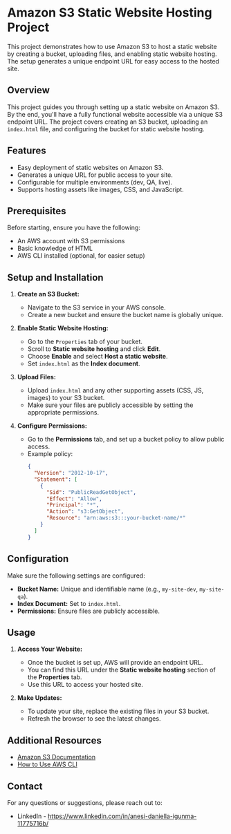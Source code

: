 # Amazon S3 Static Website Hosting Project

This project demonstrates how to use Amazon S3 to host a static website by creating a bucket, uploading files, and enabling static website hosting. The setup generates a unique endpoint URL for easy access to the hosted site.

## Overview

This project guides you through setting up a static website on Amazon S3. By the end, you'll have a fully functional website accessible via a unique S3 endpoint URL. The project covers creating an S3 bucket, uploading an `index.html` file, and configuring the bucket for static website hosting.

## Features

- Easy deployment of static websites on Amazon S3.
- Generates a unique URL for public access to your site.
- Configurable for multiple environments (dev, QA, live).
- Supports hosting assets like images, CSS, and JavaScript.

## Prerequisites

Before starting, ensure you have the following:
- An AWS account with S3 permissions
- Basic knowledge of HTML
- AWS CLI installed (optional, for easier setup)

## Setup and Installation

1. **Create an S3 Bucket:**
    - Navigate to the S3 service in your AWS console.
    - Create a new bucket and ensure the bucket name is globally unique.
  
2. **Enable Static Website Hosting:**
    - Go to the `Properties` tab of your bucket.
    - Scroll to **Static website hosting** and click **Edit**.
    - Choose **Enable** and select **Host a static website**.
    - Set `index.html` as the **Index document**.
  
3. **Upload Files:**
    - Upload `index.html` and any other supporting assets (CSS, JS, images) to your S3 bucket.
    - Make sure your files are publicly accessible by setting the appropriate permissions.

4. **Configure Permissions:**
    - Go to the **Permissions** tab, and set up a bucket policy to allow public access.
    - Example policy:
      ```json
      {
        "Version": "2012-10-17",
        "Statement": [
          {
            "Sid": "PublicReadGetObject",
            "Effect": "Allow",
            "Principal": "*",
            "Action": "s3:GetObject",
            "Resource": "arn:aws:s3:::your-bucket-name/*"
          }
        ]
      }
      ```

## Configuration

Make sure the following settings are configured:
- **Bucket Name:** Unique and identifiable name (e.g., `my-site-dev`, `my-site-qa`).
- **Index Document:** Set to `index.html`.
- **Permissions:** Ensure files are publicly accessible.

## Usage

1. **Access Your Website:**
    - Once the bucket is set up, AWS will provide an endpoint URL.
    - You can find this URL under the **Static website hosting** section of the **Properties** tab.
    - Use this URL to access your hosted site.

2. **Make Updates:**
    - To update your site, replace the existing files in your S3 bucket.
    - Refresh the browser to see the latest changes.

## Additional Resources

- [Amazon S3 Documentation](https://docs.aws.amazon.com/s3/index.html)
- [How to Use AWS CLI](https://docs.aws.amazon.com/cli/latest/userguide/cli-configure-quickstart.html)

## Contact

For any questions or suggestions, please reach out to:

- LinkedIn - https://www.linkedin.com/in/anesi-daniella-igunma-11775716b/
